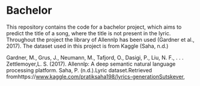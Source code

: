 # Bachelor
This repository contains the code for a bachelor project, which aims to predict the title of a song, where the title is not present in the lyric. Throughout the project the library of Allennlp has been used (Gardner et al., 2017).
The dataset used in this project is from Kaggle  (Saha, n.d.)


Gardner, M., Grus, J., Neumann, M., Tafjord, O., Dasigi, P., Liu, N. F., . . . Zettlemoyer,L. S. (2017). Allennlp: A deep semantic natural language processing platform.
Saha, P. (n.d.).Lyric dataset.Retrieved fromhttps://www.kaggle.com/pratiksaha198/lyrics-generationSutskever, 
